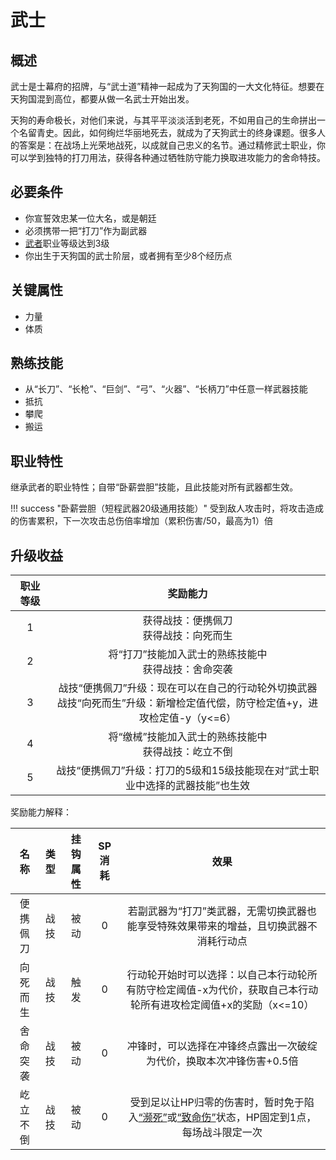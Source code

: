 # 武士

## 概述

武士是士幕府的招牌，与“武士道”精神一起成为了天狗国的一大文化特征。想要在天狗国混到高位，都要从做一名武士开始出发。

天狗的寿命极长，对他们来说，与其平平淡淡活到老死，不如用自己的生命拼出一个名留青史。因此，如何绚烂华丽地死去，就成为了天狗武士的终身课题。很多人的答案是：在战场上光荣地战死，以成就自己忠义的名节。通过精修武士职业，你可以学到独特的打刀用法，获得各种通过牺牲防守能力换取进攻能力的舍命特技。

## 必要条件

* 你宣誓效忠某一位大名，或是朝廷
* 必须携带一把“打刀”作为副武器
* <a href="../../../basicJob/Warrior" target="_blank">武者</a>职业等级达到3级
* 你出生于天狗国的武士阶层，或者拥有至少8个经历点

## 关键属性

* 力量
* 体质

## 熟练技能

* 从“长刀”、“长枪”、“巨剑”、“弓”、“火器”、“长柄刀”中任意一样武器技能
* 抵抗
* 攀爬
* 搬运
  
## 职业特性

继承武者的职业特性；自带“卧薪尝胆”技能，且此技能对所有武器都生效。

!!! success "卧薪尝胆（短程武器20级通用技能）"
    受到敌人攻击时，将攻击造成的伤害累积，下一次攻击总伤倍率增加（累积伤害/50，最高为1）倍

## 升级收益

职业等级|奖励能力
:--:|:--:
1|获得战技：便携佩刀<br>获得战技：向死而生
2|将“打刀”技能加入武士的熟练技能中<br>获得战技：舍命突袭
3|战技“便携佩刀”升级：现在可以在自己的行动轮外切换武器<br>战技“向死而生”升级：新增检定值代偿，防守检定值+y，进攻检定值-y（y<=6）
4|将“缴械”技能加入武士的熟练技能中<br>获得战技：屹立不倒
5|战技“便携佩刀”升级：打刀的5级和15级技能现在对“武士职业中选择的武器技能”也生效

奖励能力解释：

名称|类型|挂钩属性|SP消耗|效果
:--:|:--:|:--:|:--:|:--:
便携佩刀|战技|被动|0|若副武器为“打刀”类武器，无需切换武器也能享受特殊效果带来的增益，且切换武器不消耗行动点
向死而生|战技|触发|0|行动轮开始时可以选择：以自己本行动轮所有防守检定阈值-x为代价，获取自己本行动轮所有进攻检定阈值+x的奖励（x<=10）
舍命突袭|战技|被动|0|冲锋时，可以选择在冲锋终点露出一次破绽为代价，换取本次冲锋伤害+0.5倍
屹立不倒|战技|被动|0|受到足以让HP归零的伤害时，暂时免于陷入<a href="../../../../status/normal/#濒死" target="_blank">“濒死”</a>或<a href="../../../../status/normal/#致命伤" target="_blank">“致命伤”</a>状态，HP固定到1点，每场战斗限定一次
